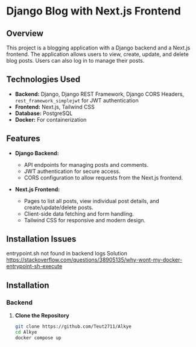 # Django Blog with Next.js Frontend

## Overview

This project is a blogging application with a Django backend and a Next.js frontend. The application allows users to view, create, update, and delete blog posts. Users can also log in to manage their posts. 

## Technologies Used

- **Backend:** Django, Django REST Framework, Django CORS Headers, `rest_framework_simplejwt` for JWT authentication
- **Frontend:** Next.js, Tailwind CSS
- **Database:** PostgreSQL
- **Docker:** For containerization

## Features

- **Django Backend:**
  - API endpoints for managing posts and comments.
  - JWT authentication for secure access.
  - CORS configuration to allow requests from the Next.js frontend.

- **Next.js Frontend:**
  - Pages to list all posts, view individual post details, and create/update/delete posts.
  - Client-side data fetching and form handling.
  - Tailwind CSS for responsive and modern design.



## Installation Issues
entrypoint.sh not found in backend logs
Solution
https://stackoverflow.com/questions/38905135/why-wont-my-docker-entrypoint-sh-execute



## Installation

### Backend

1. **Clone the Repository**

   ```bash
   git clone https://github.com/Teut2711/Alkye
   cd Alkye
   docker compose up
   ```

